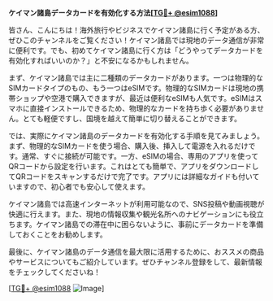 **ケイマン諸島データカードを有効化する方法[[TG💪+ @esim1088](https://t.me/s/esim1088)]**

皆さん、こんにちは！海外旅行やビジネスでケイマン諸島に行く予定がある方、ぜひこのチャンネルをご覧ください！ケイマン諸島では現地のデータ通信が非常に便利です。でも、初めてケイマン諸島に行く方は「どうやってデータカードを有効化すればいいのか？」と不安になるかもしれません。

まず、ケイマン諸島では主に二種類のデータカードがあります。一つは物理的なSIMカードタイプのもの、もう一つはeSIMです。物理的なSIMカードは現地の携帯ショップや空港で購入できますが、最近は便利なeSIMも人気です。eSIMはスマホに直接インストールできるため、物理的なカードを持ち歩く必要がありません。とても軽便ですし、国境を越えて簡単に切り替えることができます。

では、実際にケイマン諸島のデータカードを有効化する手順を見てみましょう。まず、物理的なSIMカードを使う場合、購入後、挿入して電源を入れるだけです。通常、すぐに接続が可能です。一方、eSIMの場合、専用のアプリを使ってQRコードから設定を行います。これはとても簡単で、アプリをダウンロードしてQRコードをスキャンするだけで完了です。アプリには詳細なガイドも付いていますので、初心者でも安心して使えます。

ケイマン諸島では高速インターネットが利用可能なので、SNS投稿や動画視聴が快適に行えます。また、現地の情報収集や観光名所へのナビゲーションにも役立ちます。ケイマン諸島での滞在中に困らないように、事前にデータカードを準備しておくことをお勧めします。

最後に、ケイマン諸島のデータ通信を最大限に活用するために、おススメの商品やサービスについてもご紹介しています。ぜひチャンネル登録をして、最新情報をチェックしてくださいね！

[[TG💪+ @esim1088](https://t.me/s/esim1088) ![Image](https://i.postimg.cc/Y0z9fWf4/image.png)]